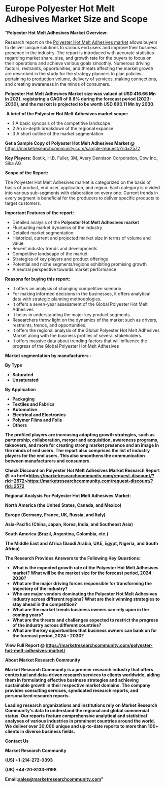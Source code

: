 # Europe Polyester Hot Melt Adhesives Market Size and Scope 
"<strong>Polyester Hot Melt Adhesives Market Overview:</strong>

Research report on the <a href=https://marketresearchcommunity.com/polyester-hot-melt-adhesives-market/>Polyester Hot Melt Adhesives market</a> allows buyers to deliver unique solutions to various end users and improve their business presence in the industry. The report is introduced with accurate statistics regarding market share, size, and growth rate for the buyers to focus on their operations and achieve various goals smoothly. Numerous driving factors, restraints, opportunities, and threats affecting the market growth are described in the study for the strategy planners to plan policies pertaining to production volume, delivery of services, making connections, and creating awareness in the minds of consumers.

<strong>Polyester Hot Melt Adhesives Market size was valued at USD 416.66 Mn in 2021, registering a CAGR of 8.8% during the forecast period (2023-2030), and the market is projected to be worth USD 890.11 Mn by 2030.</strong>

 <Strong>A brief of the Polyester Hot Melt Adhesives market scope:</Strong>
<ul>
 <li>1  A basic synopsis of the competitive landscape</li>
 <li>2  An in-depth breakdown of the regional expanse</li>
 <li>3  A short outline of the market segmentation</li>
</ul>
<strong>Get a Sample Copy of Polyester Hot Melt Adhesives Market @ </b></strong><a href=https://marketresearchcommunity.com/sample-request/?rid=2572><u>https://marketresearchcommunity.com/sample-request/?rid=2572</u></a>

<strong>Key Players:</strong> 
Bostik, H.B. Fuller, 3M, Avery Dennison Corporation, Dow Inc., Sika AG

<strong>Scope of the Report:</strong>

The Polyester Hot Melt Adhesives market is categorized on the basis of basis of product, end user, application, and region. Each category is divided into various sub-segments with elaboration on every one. Current trends in every segment is beneficial for the producers to deliver specific products to target customers.

<strong><b>Important Features of the report:</b></strong>
<ul>
  <li>Detailed analysis of the <strong><b>Polyester Hot Melt Adhesives </b></strong><strong><b>market</b></strong></li>
  <li>Fluctuating market dynamics of the industry</li>
  <li>Detailed market segmentation</li>
  <li>Historical, current and projected market size in terms of volume and value</li>
  <li>Recent industry trends and developments</li>
  <li>Competitive landscape of the market</li>
  <li>Strategies of key players and product offerings</li>
  <li>Potential and niche segments/regions exhibiting promising growth</li>
  <li>A neutral perspective towards market performance</li>
</ul>
<strong><b>Reasons for buying this report:</b></strong>
<ul>
  <li>It offers an analysis of changing competitive scenario.</li>
  <li>For making informed decisions in the businesses, it offers analytical data with strategic planning methodologies.</li>
  <li>It offers a seven-year assessment of the Global Polyester Hot Melt Adhesives</li>
  <li>It helps in understanding the major key product segments.</li>
  <li>Researchers throw light on the dynamics of the market such as drivers, restraints, trends, and opportunities.</li>
  <li>It offers the regional analysis of the Global Polyester Hot Melt Adhesives Market along with the business profiles of several stakeholders.</li>
  <li>It offers massive data about trending factors that will influence the progress of the Global Polyester Hot Melt Adhesives</li>
</ul>

<strong>Market segmentation by manufacturers -</strong>


<strong><strong>By Type</strong></h4>
<ul>
 	<li>Saturated</li>
 	<li>Unsaturated</li>
</ul>
<strong><strong>By Application</strong></h4>
<ul>
 	<li>Packaging</li>
 	<li>Textiles and Fabrics</li>
 	<li>Automotive</li>
 	<li>Electrical and Electronics</li>
 	<li>Polymer Films and Foils</li>
 	<li>Others</li>
</ul>

The profiled players are increasing adopting growth strategies, such as partnership, collaboration, merger and acquisition, awareness programs, takeovers, and more for creating strong market presence and an image in the minds of end users. The report also comprises the list of industry players for the end users. This also smoothens the communication between manufacturers and consumers.

<strong><b>Check Discount on Polyester Hot Melt Adhesives Market Research Report @ </b></strong><a href=https://marketresearchcommunity.com/request-discount/?rid=2572><u>https://marketresearchcommunity.com/request-discount/?rid=2572</u></a>

<strong>Regional Analysis For Polyester Hot Melt Adhesives Market:</strong>

<strong>North America</strong> (the United States, Canada, and Mexico)

<strong>Europe</strong> (Germany, France, UK, Russia, and Italy)

<strong>Asia-Pacific</strong> (China, Japan, Korea, India, and Southeast Asia)

<strong>South America</strong> (Brazil, Argentina, Colombia, etc.)

<strong>The Middle East and Africa</strong> (Saudi Arabia, UAE, Egypt, Nigeria, and South Africa)

<strong>The Research Provides Answers to the Following Key Questions:</strong>
<ul>
 	<li>What is the expected growth rate of the Polyester Hot Melt Adhesives market? What will be the market size for the forecast period, 2024 - 2030?</li>
 	<li>What are the major driving forces responsible for transforming the trajectory of the industry?</li>
 	<li>Who are major vendors dominating the Polyester Hot Melt Adhesives industry across different regions? What are their winning strategies to stay ahead in the competition?</li>
 	<li>What are the market trends business owners can rely upon in the coming years?</li>
 	<li>What are the threats and challenges expected to restrict the progress of the industry across different countries?</li>
 	<li>What are the key opportunities that business owners can bank on for the forecast period, 2024 - 2030?</li>
</ul>

<strong>View Full Report @</strong> <a href=https://marketresearchcommunity.com/polyester-hot-melt-adhesives-market/>https://marketresearchcommunity.com/polyester-hot-melt-adhesives-market/</a>

<strong>About Market Research Community</strong>

Market Research Community is a premier research industry that offers contextual and data-driven research services to clients worldwide, aiding them in formulating effective business strategies and achieving sustainable growth in their respective market domains. The company provides consulting services, syndicated research reports, and personalized research reports.

Leading research organizations and institutions rely on Market Research Community's data to understand the regional and global commercial status. Our reports feature comprehensive analytical and statistical analyses of various industries in prominent countries around the world. We deliver over 30,000 unique and up-to-date reports to more than 100+ clients in diverse business fields.

<strong>Contact Us</strong>

<strong>Market Research Community</strong>

(US) +1-214-272-0393

(UK) +44-20-8133-9198

<strong>Email:</strong>sales@marketresearchcommunity.com"
